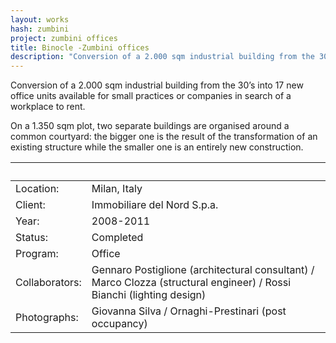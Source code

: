 ```yaml
---
layout: works
hash: zumbini
project: zumbini offices
title: Binocle -Zumbini offices
description: "Conversion of a 2.000 sqm industrial building from the 30’s into 17 new office units available for small practices or companies in search of a workplace to rent"
---
```


Conversion of a 2.000 sqm industrial building from the 30’s into 17 new office units available for small practices or companies in search of a workplace to rent.

On a 1.350 sqm plot, two separate buildings are organised around a common courtyard: the bigger one is the result of the transformation of an existing structure while the smaller one is an entirely new construction.

|&nbsp;|&nbsp;|
|:----------|:---------------|
| Location:      | Milan, Italy |
| Client:        | Immobiliare del Nord S.p.a. |
| Year:          | 2008-2011 |
| Status:        | Completed |
| Program:       | Office |
| Collaborators: | Gennaro Postiglione (architectural consultant) / Marco Clozza (structural engineer) / Rossi Bianchi (lighting design) |
| Photographs:   | Giovanna Silva / Ornaghi-Prestinari (post occupancy) |
